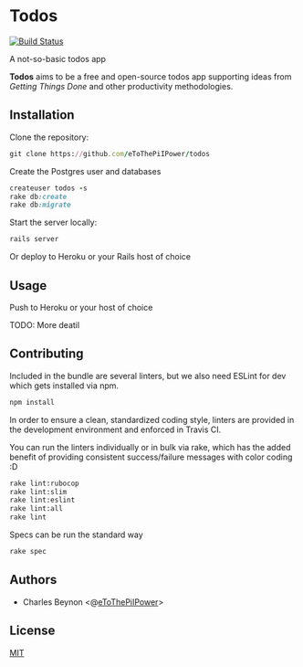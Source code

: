 # Todos

[![Build Status][travis-badge]][travis-status]

A not-so-basic todos app

**Todos** aims to be a free and open-source todos app supporting ideas from
_Getting Things Done_ and other productivity methodologies.

## Installation

Clone the repository:

```ruby
git clone https://github.com/eToThePiIPower/todos
```

Create the Postgres user and databases

```ruby
createuser todos -s
rake db:create
rake db:migrate
```

Start the server locally:

```ruby
rails server
```

Or deploy to Heroku or your Rails host of choice

## Usage

Push to Heroku or your host of choice

TODO: More deatil

## Contributing

Included in the bundle are several linters, but we also need
ESLint for dev which gets installed via npm.

```sh
npm install
```

In order to ensure a clean, standardized coding style, linters are provided
in the development environment and enforced in Travis CI.

You can run the linters individually or in bulk via rake, which
has the added benefit of providing consistent success/failure
messages with color coding :D

```sh
rake lint:rubocop
rake lint:slim
rake lint:eslint
rake lint:all
rake lint
```

Specs can be run the standard way

```sh
rake spec
```

## Authors

*   Charles Beynon &lt;@[eToThePiIPower][cb]>

## License

[MIT][license]

<!-- Definitions -->

[cb]: https://github.com/eToThePiIPower "Charles Beynon"

[license]: LICENSE.txt

[travis-badge]: https://img.shields.io/travis/eToThePiIPower/todos.svg

[travis-status]: https://travis-ci.org/eToThePiIPower/todos "Todos on Travis CI"
